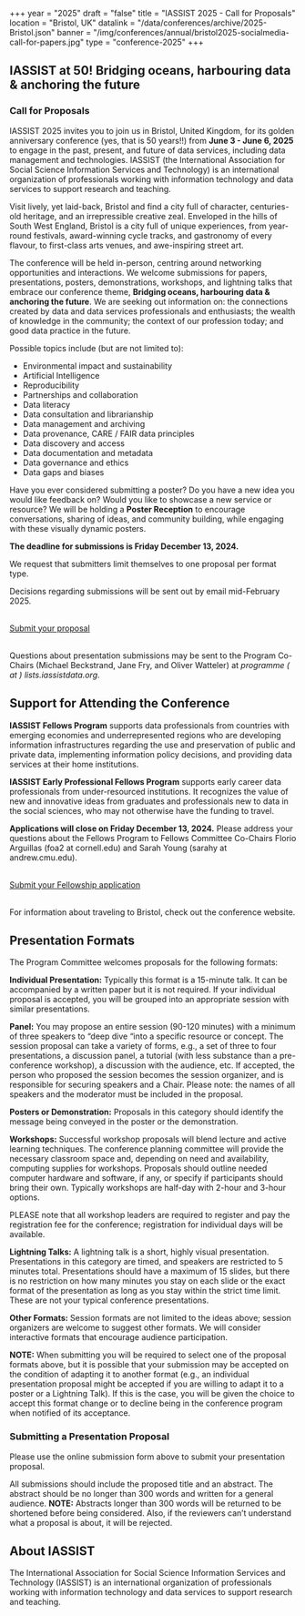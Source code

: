 +++
year = "2025"
draft = "false"
title = "IASSIST 2025 - Call for Proposals"
location = "Bristol, UK"
datalink = "/data/conferences/archive/2025-Bristol.json"
banner = "/img/conferences/annual/bristol2025-socialmedia-call-for-papers.jpg"
type = "conference-2025"
+++
## IASSIST at 50! Bridging oceans, harbouring data & anchoring the future

### Call for Proposals

IASSIST 2025 invites you to join us in Bristol, United Kingdom, for its golden anniversary conference (yes, that is 50 years!!) from **June 3 - June 6, 2025** to engage in the past, present, and future of data services, including data management and technologies. IASSIST (the International Association for Social Science Information Services and Technology) is an international organization of professionals working with information technology and data services to support research and teaching. 

Visit lively, yet laid-back, Bristol and find a city full of character, centuries-old heritage, and an irrepressible creative zeal. Enveloped in the hills of South West England, Bristol is a city full of unique experiences, from year-round festivals, award-winning cycle tracks, and gastronomy of every flavour, to first-class arts venues, and awe-inspiring street art.

The conference will be held in-person, centring around networking opportunities and interactions. We welcome submissions for papers, presentations, posters, demonstrations, workshops, and lightning talks that embrace our conference theme, **Bridging oceans, harbouring data & anchoring the future**. We are seeking out information on: the connections created by data and data services professionals and enthusiasts; the wealth of knowledge in the community; the context of our profession today; and good data practice in the future.

Possible topics include (but are not limited to): 

- Environmental impact and sustainability
- Artificial Intelligence 
- Reproducibility
- Partnerships and collaboration
- Data literacy
- Data consultation and librarianship
- Data management and archiving
- Data provenance, CARE / FAIR data principles
- Data discovery and access
- Data documentation and metadata
- Data governance and ethics
- Data gaps and biases

Have you ever considered submitting a poster? Do you have a new idea you would like feedback on? Would you like to showcase a new service or resource? We will be holding a **Poster Reception** to encourage conversations, sharing of ideas, and community building, while engaging with these visually dynamic posters. 

**The deadline for submissions is Friday December 13, 2024.**

We request that submitters limit themselves to one proposal per format type.

Decisions regarding submissions will be sent out by email mid-February 2025.

<br />
<a class="btn btn-template-main" href="https://www.openconf.org/iassist2025/openconf.php" target="_blank">Submit your proposal <span class="fas fa-external-link-alt"></span></a>
<br /><br />

Questions about presentation submissions may be sent to the Program Co-Chairs (Michael Beckstrand, Jane Fry, and Oliver Watteler) at *programme ( at ) lists.iassistdata.org*. 

## Support for Attending the Conference 

**IASSIST Fellows Program** supports data professionals from countries with emerging economies and underrepresented regions who are developing information infrastructures regarding the use and preservation of public and private data, implementing information policy decisions, and providing data services at their home institutions.

**IASSIST Early Professional Fellows Program** supports early career data professionals from under-resourced institutions. It recognizes the value of new and innovative ideas from graduates and professionals new to data in the social sciences, who may not otherwise have the funding to travel.

**Applications will close on Friday December 13, 2024.** Please address your questions about the Fellows Program to Fellows Committee Co-Chairs Florio Arguillas (foa2 at cornell.edu) and Sarah Young (sarahy at andrew.cmu.edu).

<br />
<a class="btn btn-template-main" href="https://forms.gle/1xLyY3Y6W96GreKYA" target="_blank">Submit your Fellowship application <span class="fas fa-external-link-alt"></span></a>
<br /><br />

For information about traveling to Bristol, check out the conference website.

## Presentation Formats

The Program Committee welcomes proposals for the following formats:

**Individual Presentation:** Typically this format is a 15-minute talk. It can be accompanied by a written paper but it is not required. If your individual proposal is accepted, you will be grouped into an appropriate session with similar presentations.

**Panel:** You may propose an entire session (90-120 minutes) with a minimum of three speakers to “deep dive “into a specific resource or concept. The session proposal can take a variety of forms, e.g., a set of three to four presentations, a discussion panel, a tutorial (with less substance than a pre-conference workshop), a discussion with the audience, etc. If accepted, the person who proposed the session becomes the session organizer, and is responsible for securing speakers and a Chair. Please note: the names of all speakers and the moderator must be included in the proposal.

**Posters or Demonstration:** Proposals in this category should identify the message being conveyed in the poster or the demonstration.

**Workshops:** Successful workshop proposals will blend lecture and active learning techniques. The conference planning committee will provide the necessary classroom space and, depending on need and availability, computing supplies for workshops. Proposals should outline needed computer hardware and software, if any, or specify if participants should bring their own. Typically workshops are half-day with 2-hour and 3-hour options.

PLEASE note that all workshop leaders are required to register and pay the registration fee for the conference; registration for individual days will be available.

**Lightning Talks:** A lightning talk is a short, highly visual presentation. Presentations in this category are timed, and speakers are restricted to 5 minutes total. Presentations should have a maximum of 15 slides, but there is no restriction on how many minutes you stay on each slide or the exact format of the presentation as long as you stay within the strict time limit. These are not your typical conference presentations.

**Other Formats:** Session formats are not limited to the ideas above; session organizers are welcome to suggest other formats. We will consider interactive formats that encourage audience participation.

**NOTE:** When submitting you will be required to select one of the proposal formats above, but it is possible that your submission may be accepted on the condition of adapting it to another format (e.g., an individual presentation proposal might be accepted if you are willing to adapt it to a poster or a Lightning Talk). If this is the case, you will be given the choice to accept this format change or to decline being in the conference program when notified of its acceptance.

### Submitting a Presentation Proposal

Please use the online submission form above to submit your presentation proposal.

All submissions should include the proposed title and an abstract. The abstract should be no longer than 300 words and written for a general audience. **NOTE:** Abstracts longer than 300 words will be returned to be shortened before being considered. Also, if the reviewers can’t understand what a proposal is about, it will be rejected.

## About IASSIST 

The International Association for Social Science Information Services and Technology (IASSIST) is an international organization of professionals working with information technology and data services to support research and teaching. 
